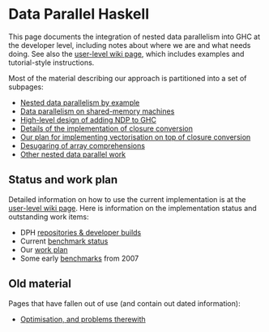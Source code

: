 # Data Parallel Haskell


This page documents the integration of nested data parallelism into GHC at the developer level, including notes about where we are and what needs doing.  See also the [ user-level wiki page](http://haskell.org/haskellwiki/GHC/Data_Parallel_Haskell), which includes examples and tutorial-style instructions.


Most of the material describing our approach is partitioned into a set of subpages:

- [Nested data parallelism by example](data-parallel/example)
- [Data parallelism on shared-memory machines](data-parallel/smp)
- [High-level design of adding NDP to GHC](data-parallel/design)
- [Details of the implementation of closure conversion](data-parallel/closure-conversion)
- [Our plan for implementing vectorisation on top of closure conversion](data-parallel/vectorisation)
- [Desugaring of array comprehensions](data-parallel/desugaring)
- [Other nested data parallel work](data-parallel/related)

## Status and work plan


Detailed information on how to use the current implementation is at the [ user-level wiki page](http://haskell.org/haskellwiki/GHC/Data_Parallel_Haskell).  Here is information on the implementation status and outstanding work items:

- DPH [repositories & developer builds](data-parallel/repositories)
- Current [benchmark status](data-parallel/benchmark-status)
- Our [work plan](data-parallel/work-plan)
- Some early [benchmarks](data-parallel/benchmarks) from 2007

## Old material


Pages that have fallen out of use (and contain out dated information):

- [Optimisation, and problems therewith](data-parallel/optimisation)
